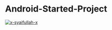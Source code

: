 # Android-Started-Project

[![x-syaifullah-x](https://circleci.com/gh/x-syaifullah-x/started-project.svg?style=shield)](https://circleci.com/gh/x-syaifullah-x/started-project)